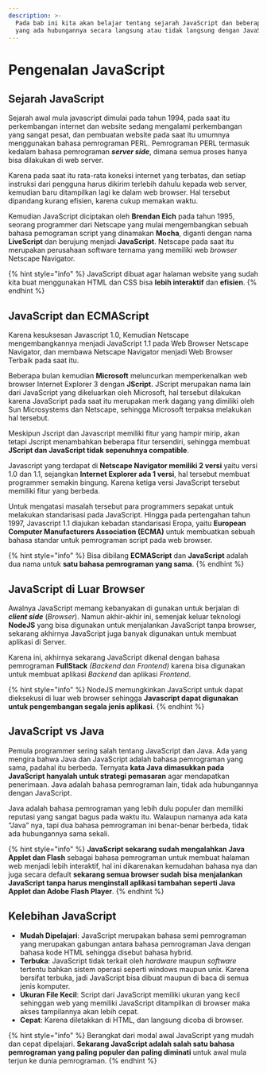 ```yaml
---
description: >-
  Pada bab ini kita akan belajar tentang sejarah JavaScript dan beberapa hal
  yang ada hubungannya secara langsung atau tidak langsung dengan JavaScript.
---
```


# Pengenalan JavaScript

## Sejarah JavaScript

Sejarah awal mula javascript dimulai pada tahun 1994, pada saat itu perkembangan internet dan website sedang mengalami perkembangan yang sangat pesat, dan pembuatan website pada saat itu umumnya menggunakan bahasa pemrograman PERL. Pemrograman PERL termasuk kedalam bahasa pemrograman _**server side**_, dimana semua proses hanya bisa dilakukan di web server.

Karena pada saat itu rata-rata koneksi internet yang terbatas, dan setiap instruksi dari pengguna harus dikirim terlebih dahulu kepada web server, kemudian baru ditampilkan lagi ke dalam web browser. Hal tersebut dipandang kurang efisien, karena cukup memakan waktu.

Kemudian JavaScript diciptakan oleh **Brendan Eich** pada tahun 1995, seorang programmer dari Netscape yang mulai mengembangkan sebuah bahasa pemograman script yang dinamakan **Mocha**, diganti dengan nama **LiveScript** dan berujung menjadi **JavaScript**. Netscape pada saat itu merupakan perusahaan software ternama yang memiliki web _browser_ Netscape Navigator.

{% hint style="info" %}
JavaScript dibuat agar halaman website yang sudah kita buat menggunakan HTML dan CSS bisa **lebih interaktif** dan **efisien**.
{% endhint %}

## JavaScript dan ECMAScript

Karena kesuksesan Javascript 1.0, Kemudian Netscape mengembangkannya menjadi JavaScript 1.1 pada Web Browser Netscape Navigator, dan membawa Netscape Navigator menjadi Web Browser Terbaik pada saat itu.

Beberapa bulan kemudian **Microsoft** meluncurkan memperkenalkan web browser Internet Explorer 3 dengan **JScript.** JScript merupakan nama lain dari JavaScript yang dikeluarkan oleh Microsoft, hal tersebut dilakukan karena JavaScript pada saat itu merupakan merk dagang yang dimiliki oleh Sun Microsystems dan Netscape, sehingga Microsoft terpaksa melakukan hal tersebut.

Meskipun Jscript dan Javascript memiliki fitur yang hampir mirip, akan tetapi Jscript menambahkan beberapa fitur tersendiri, sehingga membuat **JScript dan JavaScript tidak sepenuhnya compatible**.

Javascript yang terdapat di **Netscape Navigator memiliki 2 versi** yaitu versi 1.0 dan 1.1, sejangkan **Internet Explorer ada 1 versi**, hal tersebut membuat programmer semakin bingung. Karena ketiga versi JavaScript tersebut memiliki fitur yang berbeda.

Untuk mengatasi masalah tersebut para programmers sepakat untuk melakukan standarisasi pada JavaScript. Hingga pada pertengahan tahun 1997, Javascript 1.1 diajukan kebadan standarisasi Eropa, yaitu **European Computer Manufacturers Association \(ECMA\)** untuk membuatkan sebuah bahasa standar untuk pemrograman script pada web browser.

{% hint style="info" %}
Bisa dibilang **ECMAScript** dan **JavaScript** adalah dua nama untuk **satu bahasa pemrograman yang sama**.
{% endhint %}

## JavaScript di Luar Browser

Awalnya JavaScript memang kebanyakan di gunakan untuk berjalan di _**client side**_ \(_Browser_\). Namun akhir-akhir ini, semenjak keluar teknologi **NodeJS** yang bisa digunakan untuk menjalankan JavaScript tanpa browser, sekarang akhirnya JavaScript juga banyak digunakan untuk membuat aplikasi di Server.

Karena ini, akhirnya sekarang JavaScript dikenal dengan bahasa pemrograman **FullStack** _\(Backend dan Frontend\)_ karena bisa digunakan untuk membuat aplikasi _Backend_ dan aplikasi _Frontend_.

{% hint style="info" %}
NodeJS memungkinkan JavaScript untuk dapat dieksekusi di luar web browser sehingga **Javascript dapat digunakan untuk pengembangan segala jenis aplikasi**.
{% endhint %}

## JavaScript vs Java

Pemula programmer sering salah tentang JavaScript dan Java. Ada yang mengira bahwa Java dan JavaScript adalah bahasa pemrograman yang sama, padahal itu berbeda. Ternyata **kata Java dimasukkan pada JavaScript hanyalah untuk strategi pemasaran** agar mendapatkan penerimaan. Java adalah bahasa pemrograman lain, tidak ada hubungannya dengan JavaScript. 

Java adalah bahasa pemrograman yang lebih dulu populer dan memiliki reputasi yang sangat bagus pada waktu itu. Walaupun namanya ada kata “Java” nya, tapi dua bahasa pemrograman ini benar-benar berbeda, tidak ada hubungannya sama sekali.

{% hint style="info" %}
**JavaScript sekarang sudah mengalahkan Java Applet dan Flash** sebagai bahasa pemrograman untuk membuat halaman web menjadi lebih interaktif, hal ini dikarenakan kemudahan bahasa nya dan juga secara default **sekarang semua browser sudah bisa menjalankan JavaScript tanpa harus menginstall aplikasi tambahan seperti Java Applet dan Adobe Flash Player**.
{% endhint %}

## Kelebihan JavaScript

* **Mudah Dipelajari**: JavaScript merupakan bahasa semi pemrograman yang merupakan gabungan antara bahasa pemrograman Java dengan bahasa kode HTML sehingga disebut bahasa hybrid.
* **Terbuka**: JavaScript tidak terkait oleh  _hardware_ maupun _software_ tertentu bahkan sistem operasi seperti windows maupun unix. Karena bersifat terbuka, jadi JavaScript bisa dibuat maupun di baca di semua jenis komputer.
* **Ukuran File Kecil**: Script dari JavaScript memiliki ukuran yang kecil sehinggan web yang memiliki JavaScript ditampilkan di browser maka akses tampilannya akan lebih cepat.
* **Cepat**: Karena diletakkan di HTML,  dan langsung dicoba di browser.

{% hint style="info" %}
Berangkat dari modal awal JavaScript yang mudah dan cepat dipelajari. **Sekarang JavaScript adalah salah satu bahasa pemrograman yang paling populer dan paling diminati** untuk awal mula terjun ke dunia pemrograman.
{% endhint %}



